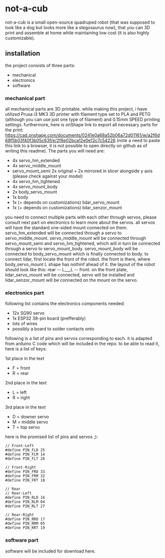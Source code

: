 # not-a-cub
not-a-cub is a small open-source quadruped robot (that was supposed to look like a dog but looks more like a stegosaurus now), that you can 3D print and assemble at home while maintaining low cost (it is also highly customizable).

## installation
the project consists of three parts:
- mechanical
- electronics
- software

### mechanical part
all mechanical parts are 3D printable. while making this project, i have utilized Prusa i3 MK3 3D printer with filament type set to PLA and PETG (although you can use just one type of filament) and 0.15mm SPEED printing settings. furthermore, here is onShape link to export all necessary parts for the print: https://cad.onshape.com/documents/0241e0a68a52b06a72d01161/w/a2f6d68f5b03f40f3b05c63f/e/2f8e02bca12e0e12c7c54226 (note a need to paste this link to a browser, it is not possible to open directly on github as of writing this readme). The parts you will need are:
- 4x servo_hm_extended
- 4x servo_middle_mount
- servo_mount_semi 2x original + 2x mirrored in slicer alongside y axis (please check against your model)
- 4x servo_hm_tightened
- 4x servo_mount_body
- 2x body_servo_mount
- 1x body
- 1x (+ depends on customizations) lidar_servo_mount
- 1x (+ depends on customizations) lidar_senzor_mount

you need to connect multiple parts with each other through servos, please consult next part on electronics to learn more about the servos. all servos will have the standard one-sided mount connected on them. servo_hm_extended will be connected through a servo to servo_middle_mount. servo_middle_mount will be connected through servo_mount_semi and servo_hm_tightened, which will in turn be connected through a servo to servo_mount_body. servo_mount_body will be connected to body_servo_mount which is finally connected to body. to connect lidar, first locate the front of the robot. the front is there, where body_servo_mount L shape has nothinf ahead of it. the layout of the robot should look like this: rear -- L___L -- front. on the front plate, lidar_servo_mount will be connected, servo will be installed and lidar_senzor_mount will be connected on the mount on the servo.

### electronics part
following list contains the electronics components needed:
- 12x SG90 servo
- 1x ESP32 38-pin board (prefferably)
- lots of wires
- possibly a board to solder contacts onto

following is a list of pins and servos corresponding to each. it is adapted from arduino C code which will be included in the repo. to be able to read it, here is a list of keys:

1st place in the text
- F = front
- R = rear

2nd place in the text
- L = left
- R = right

3rd place in the text
- D = downer servo
- M = middle servo
- T = top servo

here is the promised list of pins and servos ;):

```// Front
// Front-Left
#define PIN_FLD 25
#define PIN_FLM 14
#define PIN_FLT 26

// Front-Right
#define PIN_FRD 33
#define PIN_FRM 32
#define PIN_FRT 18

// Rear
// Rear-Left
#define PIN_RLD 16
#define PIN_RLM 04
#define PIN_RLT 27

// Rear-Right
#define PIN_RRD 17
#define PIN_RRM 05
#define PIN_RRT 19
```

### software part
software will be included for download here.
